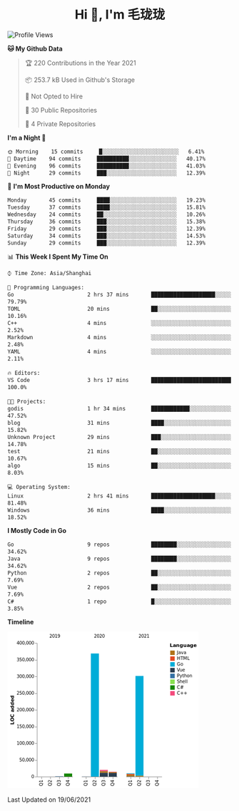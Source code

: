 <h1 align="center">Hi 👋, I'm 毛珑珑</h1>

<!--START_SECTION:waka-->
![Profile Views](http://img.shields.io/badge/Profile%20Views-39-blue)

**🐱 My Github Data** 

> 🏆 220 Contributions in the Year 2021
 > 
> 📦 253.7 kB Used in Github's Storage 
 > 
> 🚫 Not Opted to Hire
 > 
> 📜 30 Public Repositories 
 > 
> 🔑 4 Private Repositories  
 > 
**I'm a Night 🦉** 

```text
🌞 Morning    15 commits     █░░░░░░░░░░░░░░░░░░░░░░░░   6.41% 
🌆 Daytime    94 commits     ██████████░░░░░░░░░░░░░░░   40.17% 
🌃 Evening    96 commits     ██████████░░░░░░░░░░░░░░░   41.03% 
🌙 Night      29 commits     ███░░░░░░░░░░░░░░░░░░░░░░   12.39%

```
📅 **I'm Most Productive on Monday** 

```text
Monday       45 commits     ████░░░░░░░░░░░░░░░░░░░░░   19.23% 
Tuesday      37 commits     ████░░░░░░░░░░░░░░░░░░░░░   15.81% 
Wednesday    24 commits     ██░░░░░░░░░░░░░░░░░░░░░░░   10.26% 
Thursday     36 commits     ███░░░░░░░░░░░░░░░░░░░░░░   15.38% 
Friday       29 commits     ███░░░░░░░░░░░░░░░░░░░░░░   12.39% 
Saturday     34 commits     ███░░░░░░░░░░░░░░░░░░░░░░   14.53% 
Sunday       29 commits     ███░░░░░░░░░░░░░░░░░░░░░░   12.39%

```


📊 **This Week I Spent My Time On** 

```text
⌚︎ Time Zone: Asia/Shanghai

💬 Programming Languages: 
Go                       2 hrs 37 mins       ████████████████████░░░░░   79.79% 
TOML                     20 mins             ██░░░░░░░░░░░░░░░░░░░░░░░   10.16% 
C++                      4 mins              ░░░░░░░░░░░░░░░░░░░░░░░░░   2.52% 
Markdown                 4 mins              ░░░░░░░░░░░░░░░░░░░░░░░░░   2.48% 
YAML                     4 mins              ░░░░░░░░░░░░░░░░░░░░░░░░░   2.11%

🔥 Editors: 
VS Code                  3 hrs 17 mins       █████████████████████████   100.0%

🐱‍💻 Projects: 
godis                    1 hr 34 mins        ████████████░░░░░░░░░░░░░   47.52% 
blog                     31 mins             ████░░░░░░░░░░░░░░░░░░░░░   15.82% 
Unknown Project          29 mins             ███░░░░░░░░░░░░░░░░░░░░░░   14.78% 
test                     21 mins             ██░░░░░░░░░░░░░░░░░░░░░░░   10.67% 
algo                     15 mins             ██░░░░░░░░░░░░░░░░░░░░░░░   8.03%

💻 Operating System: 
Linux                    2 hrs 41 mins       ████████████████████░░░░░   81.48% 
Windows                  36 mins             ████░░░░░░░░░░░░░░░░░░░░░   18.52%

```

**I Mostly Code in Go** 

```text
Go                       9 repos             ████████░░░░░░░░░░░░░░░░░   34.62% 
Java                     9 repos             ████████░░░░░░░░░░░░░░░░░   34.62% 
Python                   2 repos             ██░░░░░░░░░░░░░░░░░░░░░░░   7.69% 
Vue                      2 repos             ██░░░░░░░░░░░░░░░░░░░░░░░   7.69% 
C#                       1 repo              █░░░░░░░░░░░░░░░░░░░░░░░░   3.85%

```


**Timeline**

![Chart not found](https://raw.githubusercontent.com/MaoLongLong/MaoLongLong/main/charts/bar_graph.png) 


 Last Updated on 19/06/2021
<!--END_SECTION:waka-->
